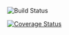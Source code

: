 ![Build Status](https://github.com/krishnaxv/code-coverage/workflows/Main/badge.svg)

[![Coverage Status](https://coveralls.io/repos/github/krishnaxv/code-coverage/badge.svg?branch=master)](https://coveralls.io/github/krishnaxv/code-coverage?branch=master)
